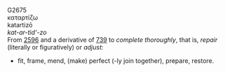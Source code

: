 G2675  
καταρτίζω  
katartizō  
*kat-ar-tid‘-zo*  
From [2596](g2596) and a derivative of [739](g0739) to *complete*
*thoroughly*, that is, *repair* (literally or figuratively) or *adjust:*
- fit, frame, mend, (make) perfect (-ly join together), prepare,
restore.  
